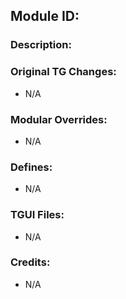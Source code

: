 <!-- Этот шаблон следует скопировать в корень папки вашего модуля как "readme.md" -->

## Module ID: <!--Впишите сюда свой уникальный ID вашего модуля-->

### Description:

<!-- Здесь опишите Ваш PR, расскажите что он добавляет/убирает в проект ну и любую другую непосредственно полезную информацию. 
Если Вы делаете модуль Реверта фичи, то обязательно укажте ссылку на оригинальный пиар /TG/station, который вы вернули.
-->

### Original TG Changes:

- N/A
<!-- Если вы редактировали какие-либо объекты/процедуры в файлах /TG/station, то укажите их здесь. Укажите файлы и желательно ещё и процедуры, которые вы изменили в них.
Например: 
- `code/modules/mob/living.dm`: `proc/overriden_proc`, `var/overriden_var`
-->

### Modular Overrides:

- N/A
<!-- Если вы добавили новое модульное переопределение кода /TG/station для вашего модуля, то вы должны указать его здесь. В файлах кода следует указать, какие процедуры были изменены, в случае, если несколько модулей используют один и тот же файл.
Например: 
- `modular_meta/master_files/sound/my_cool_sound.ogg`
- `modular_meta/master_files/code/my_modular_override.dm`: `proc/overriden_proc`, `var/overriden_var`
-->

### Defines:

- N/A
<!-- Если вам потребовалось добавить какие-либо defines (определения), то укажите файлы, в которые вы добавили эти определения, а также их названия. -->

### TGUI Files:

- N/A
<!-- Файлы TGUI, новые или измененные под ваш модуль. Обратите внимание, что TGUI не может быть модульным, как .dm код! -->

### Credits:

- N/A
<!-- Укажите здесь авторство кода (по желанию) -->
